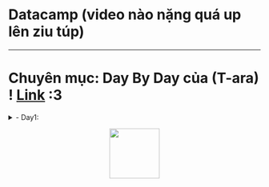# Datacamp (video nào nặng quá up lên ziu túp)
---
# Chuyên mục: Day By Day của (T-ara) ! [Link](https://youtu.be/-4MlN-imvck?si=fOEZqhy8dE_b1InV) :3
<details lose="" align="left">
  <summary>  
  - Day1: <p align="center"><img src="https://github.com/user-attachments/assets/b02cb997-a99c-439f-bd95-6eead1b92bed" width="100"/></p>
  </summary>
  <br>
1. biểu đồ ko có data: -⁠ ฅ^•ﻌ•^ฅ
<p align="center">
  <img src="https://github.com/user-attachments/assets/78741f2f-4cc3-47c1-b816-a63e964de7c2" width="600"/>
</p>

2. biểu đồ có data: -⁠ ＜(´⌯  ̫⌯`)＞ฅ

<p align="center">
  <img src="https://github.com/user-attachments/assets/d6803777-9c01-41f9-98f8-cba1857fa1be" width="600"/>
</p>
thành wả -⁠ ＜(´⌯  ̫⌯`)＞:
<p align="center">
  <img src="https://github.com/user-attachments/assets/c70e5abf-da77-4189-88c1-15f73a83bea7" width="600"/>
</p>
3. làm màu đủ thứ !  (-⁠﹏⁠-)
<p align="center">
  <img src="https://github.com/user-attachments/assets/097a0094-6294-4b4c-9eeb-bb72cc16a30c" width="600"/>
</p>
</details>
